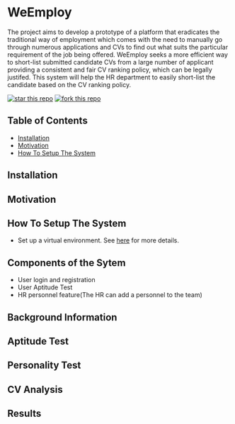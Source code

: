 # WeEmploy

The project aims to develop a prototype of a platform that eradicates the traditional way of employment which comes with the need to manually go through numerous applications and CVs to find out what suits the particular requirement of the job being offered. WeEmploy seeks a more efficient way to short-list submitted candidate CVs from a large number of applicant providing a consistent and fair CV ranking policy, which can be legally justifed. This system will help the HR department to easily short-list the candidate based on the CV ranking policy.

[![star this repo](https://githubbadges.com/star.svg?user=philkam&repo=AI_Personality-Prediction-System-Through-CV-Analysis&style=default&color=fff&background=4c3)](https://github.com/philkam/AI_Personality-Prediction-System-Through-CV-Analysis)
[![fork this repo](https://githubbadges.com/fork.svg?user=philkam&repo=AI_Personality-Prediction-System-Through-CV-Analysis&style=default&color=fff&background=4c3)](https://github.com/philkam/AI_Personality-Prediction-System-Through-CV-Analysis/fork)

## Table of Contents
* [Installation](#installation)
* [Motivation](#motivation)
* [How To Setup The System](#how-to-set-up-the-system)

## Installation



## Motivation


## How To Setup The System
* Set up a virtual environment. See [here](https://packaging.python.org/en/latest/guides/installing-using-pip-and-virtual-environments) for more details.


## Components of the Sytem
* User login and registration
* User Aptitude Test
* HR personnel feature(The HR can add a personnel to the team)


## Background Information


## Aptitude Test


## Personality Test


## CV Analysis


## Results
